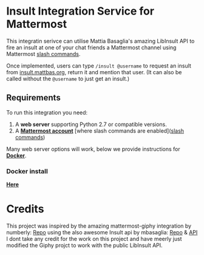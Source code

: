 # Insult Integration Service for Mattermost
This integratin serivce can utilise Mattia Basaglia's amazing LibInsult API to fire an insult at one of your chat friends a Mattermost channel using Mattermost [slash commands](https://docs.mattermost.com/developer/slash-commands.html). 

Once implemented, users can type `/insult @username` to request an insult from [insult.mattbas.org](https://insult.mattbas.org/api/), return it and mention that user. (It can also be called without the `@username` to just get an insult.)

## Requirements
To run this integration you need:

1. A **web server** supporting Python 2.7 or compatible versions.
2. A **[Mattermost account](http://www.mattermost.org/)** [where slash commands are enabled]([slash commands](https://docs.mattermost.com/developer/slash-commands.html))

Many web server options will work, below we provide instructions for [**Docker**](DOCKER.md).

### Docker install
[**Here**](DOCKER.md)

# Credits
This project was inspired by the amazing mattermost-giphy integration by numberly: [Repo](https://github.com/numberly/mattermost-integration-giphy) using the also awesome Insult api by mbasaglia: [Repo](https://github.com/mbasaglia/LibInsult) & [API](https://insult.mattbas.org/)
I dont take any credit for the work on this project and have meerly just modified the Giphy projct to work with the public LibInsult API.
